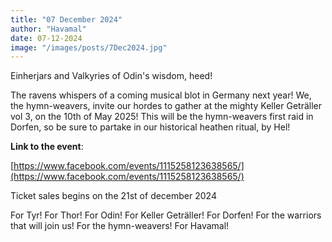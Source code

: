 ```yaml
---
title: "07 December 2024"
author: "Havamal"
date: 07-12-2024
image: "/images/posts/7Dec2024.jpg"
---
```


Einherjars and Valkyries of Odin's wisdom, heed!

The ravens whispers of a coming musical blot in Germany next year! We, the hymn-weavers, invite our hordes to gather at the mighty Keller Geträller vol 3, on the 10th of May 2025!
This will be the hymn-weavers first raid in Dorfen, so be sure to partake in our historical heathen ritual, by Hel!

**Link to the event**:

[https://www.facebook.com/events/1115258123638565/](https://www.facebook.com/events/1115258123638565/)

Ticket sales begins on the 21st of december 2024

For Tyr! For Thor! For Odin! For Keller Geträller! For Dorfen! For the warriors that will join us! For the hymn-weavers! For Havamal!